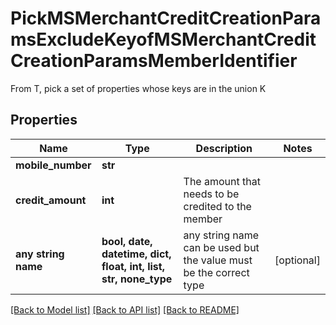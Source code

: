 # PickMSMerchantCreditCreationParamsExcludeKeyofMSMerchantCreditCreationParamsMemberIdentifier

From T, pick a set of properties whose keys are in the union K

## Properties
Name | Type | Description | Notes
------------ | ------------- | ------------- | -------------
**mobile_number** | **str** |  | 
**credit_amount** | **int** | The amount that needs to be credited to the member | 
**any string name** | **bool, date, datetime, dict, float, int, list, str, none_type** | any string name can be used but the value must be the correct type | [optional]

[[Back to Model list]](../README.md#documentation-for-models) [[Back to API list]](../README.md#documentation-for-api-endpoints) [[Back to README]](../README.md)


